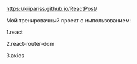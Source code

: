 https://kiipariss.github.io/ReactPost/

Мой тренировачный проект с импользованием:

1.react

2.react-router-dom

3.axios
